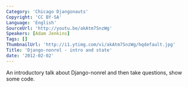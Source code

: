 ```yaml
---
Category: 'Chicago Djangonauts'
Copyright: 'CC BY-SA'
Language: 'English'
SourceUrl: 'http://youtu.be/akAtm7SnzWg'
Speakers: [Adam Jenkins]
Tags: []
ThumbnailUrl: 'http://i1.ytimg.com/vi/akAtm7SnzWg/hqdefault.jpg'
Title: 'Django-nonrel - intro and state'
date: '2012-02-02'
---
```

An introductory talk about Django-nonrel and then
take questions, show some code.